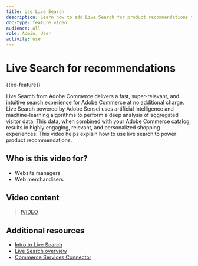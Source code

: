 ```yaml
---
title: Use Live Search
description: Learn how to add Live Search for product recommendations to your store and produce highly engaging, relevant, and personalized shopping experiences.
doc-type: feature video
audience: all
role: Admin, User
activity: use
---
```

# Live Search for recommendations

{{ee-feature}}

Live Search from Adobe Commerce delivers a fast, super-relevant, and intuitive search experience for Adobe Commerce at no additional charge. Live Search powered by Adobe Sensei uses artificial intelligence and machine-learning algorithms to perform a deep analysis of aggregated visitor data. This data, when combined with your Adobe Commerce catalog, results in highly engaging, relevant, and personalized shopping experiences. This video helps explain how to use live search to power product recommendations.

## Who is this video for?

- Website managers
- Web merchandisers

## Video content

>[!VIDEO](https://video.tv.adobe.com/v/337365?quality=12&learn=on)


## Additional resources

- [Intro to Live Search](https://experienceleague.adobe.com/docs/commerce-learn/tutorials/marketing/live-search.html)
- [Live Search overview](https://experienceleague.adobe.com/docs/commerce-merchant-services/live-search/overview.html)
- [Commerce Services Connector](https://experienceleague.adobe.com/docs/commerce-merchant-services/user-guides/integration-services/saas.html)
